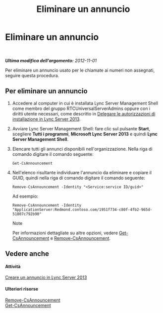 ﻿---
title: Eliminare un annuncio
TOCTitle: Eliminare un annuncio
ms:assetid: 26ea7149-4470-4c22-9bab-8a4065aca44e
ms:mtpsurl: https://technet.microsoft.com/it-it/library/JJ687998(v=OCS.15)
ms:contentKeyID: 49887485
ms.date: 08/24/2015
mtps_version: v=OCS.15
ms.translationtype: HT
---

# Eliminare un annuncio

 

_**Ultima modifica dell'argomento:** 2012-11-01_

Per eliminare un annuncio usato per le chiamate ai numeri non assegnati, seguire questa procedura.

## Per eliminare un annuncio

1.  Accedere al computer in cui è installata Lync Server Management Shell come membro del gruppo RTCUniversalServerAdmins oppure con i diritti utente necessari, come descritto in [Delegare le autorizzazioni di installazione in Lync Server 2013](lync-server-2013-delegate-setup-permissions.md).

2.  Avviare Lync Server Management Shell: fare clic sul pulsante **Start**, scegliere **Tutti i programmi**, **Microsoft Lync Server 2013** e quindi **Lync Server Management Shell**.

3.  Elencare tutti gli annunci disponibili nell'organizzazione. Nella riga di comando digitare il comando seguente:
    
        Get-CsAnnouncement

4.  Nell'elenco risultante individuare l'annuncio da eliminare e copiare il GUID, quindi nella riga di comando digitare il comando seguente:
    
        Remove-CsAnnouncement -Identity "<Service:service ID/guid>" 
    
    Ad esempio:
    
        Remove-CsAnnouncement -Identity "ApplicationServer:Redmond.contoso.com/1951f734-c80f-4fb2-965d-51807c792b90"
    

    > [!NOTE]
    > Per informazioni dettagliate su altre opzioni, vedere <A href="https://docs.microsoft.com/en-us/powershell/module/skype/Get-CsAnnouncement">Get-CsAnnouncement</A> e <A href="https://docs.microsoft.com/en-us/powershell/module/skype/Remove-CsAnnouncement">Remove-CsAnnouncement</A>.



## Vedere anche

#### Attività

[Creare un annuncio in Lync Server 2013](lync-server-2013-create-an-announcement.md)  

#### Ulteriori risorse

[Remove-CsAnnouncement](https://docs.microsoft.com/en-us/powershell/module/skype/Remove-CsAnnouncement)  
[Get-CsAnnouncement](https://docs.microsoft.com/en-us/powershell/module/skype/Get-CsAnnouncement)

